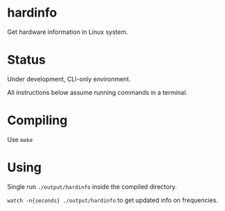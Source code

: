 # hardinfo

Get hardware information in Linux system.

# Status

Under development, CLI-only environment.

All instructions below assume running commands in a terminal. 

# Compiling

Use ```make```

# Using

Single run ```./output/hardinfo``` inside the compiled directory. 

```watch -n{seconds} ./output/hardinfo``` to get updated info on frequencies.

